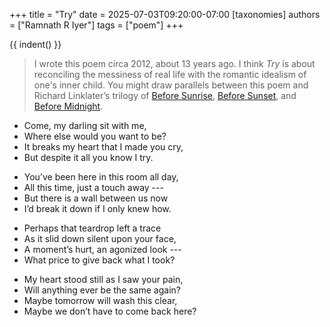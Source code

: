 +++
title = "Try"
date = 2025-07-03T09:20:00-07:00
[taxonomies]
authors = ["Ramnath R Iyer"]
tags = ["poem"]
+++

{{ indent() }}

> I wrote this poem circa 2012, about 13 years ago. I think *Try* is about reconciling the messiness
> of real life with the romantic idealism of one's inner child. You might draw parallels between
> this poem and Richard Linklater’s trilogy of [Before
> Sunrise](https://en.wikipedia.org/wiki/Before_Sunrise), [Before
> Sunset](https://en.wikipedia.org/wiki/Before_Sunset), and [Before
> Midnight](https://en.wikipedia.org/wiki/Before_Midnight).

- Come, my darling sit with me,
- Where else would you want to be?
- It breaks my heart that I made you cry,
- But despite it all you know I try.

+ You’ve been here in this room all day,
+ All this time, just a touch away ---
+ But there is a wall between us now
+ I’d break it down if I only knew how.

- Perhaps that teardrop left a trace
- As it slid down silent upon your face,
- A moment’s hurt, an agonized look ---
- What price to give back what I took?

+ My heart stood still as I saw your pain,
+ Will anything ever be the same again?
+ Maybe tomorrow will wash this clear,
+ Maybe we don’t have to come back here?
